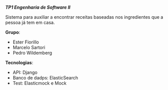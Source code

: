 ***TP1 Engenharia de Software II***

Sistema para auxiliar a encontrar receitas baseadas nos ingredientes que a pessoa já tem em casa.

**Grupo**:
- Ester Fiorillo
- Marcelo Sartori
- Pedro Wildemberg

**Tecnologias**:
- API: Django
- Banco de dadps: ElasticSearch
- Test: Elasticmock e Mock


